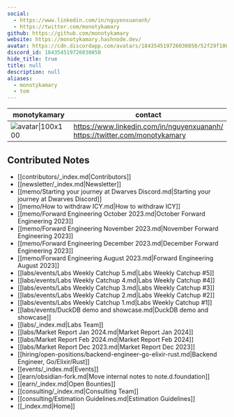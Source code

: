 ```yaml
---
social: 
  - https://www.linkedin.com/in/nguyenxuananh/
  - https://twitter.com/monotykamary
github: https://github.com/monotykamary
website: https://monotykamary.hashnode.dev/
avatar: https://cdn.discordapp.com/avatars/184354519726030850/52f29f100864cb28552e935aaa4ad7f0
discord_id: 184354519726030850
hide_title: true
title: null
description: null
aliases: 
  - monotykamary
  - tom
---
```

<div class="profile"/>

| monotykamary                                                                                               | contact                                                                        |
| ---------------------------------------------------------------------------------------------------------- | ------------------------------------------------------------------------------ |
| ![avatar\|100x100](https://cdn.discordapp.com/avatars/184354519726030850/52f29f100864cb28552e935aaa4ad7f0) | https://www.linkedin.com/in/nguyenxuananh/<br>https://twitter.com/monotykamary |

## Contributed Notes

- [[contributors/_index.md|Contributors]]
- [[newsletter/_index.md|Newsletter]]
- [[memo/Starting your journey at Dwarves Discord.md|Starting your journey at Dwarves Discord]]
- [[memo/How to withdraw ICY.md|How to withdraw ICY]]
- [[memo/Forward Engineering October 2023.md|October Forward Engineering 2023]]
- [[memo/Forward Engineering November 2023.md|November Forward Engineering 2023]]
- [[memo/Forward Engineering December 2023.md|December Forward Engineering 2023]]
- [[memo/Forward Engineering August 2023.md|Forward Engineering August 2023]]
- [[labs/events/Labs Weekly Catchup 5.md|Labs Weekly Catchup #5]]
- [[labs/events/Labs Weekly Catchup 4.md|Labs Weekly Catchup #4]]
- [[labs/events/Labs Weekly Catchup 3.md|Labs Weekly Catchup #3]]
- [[labs/events/Labs Weekly Catchup 2.md|Labs Weekly Catchup #2]]
- [[labs/events/Labs Weekly Catchup 1.md|Labs Weekly Catchup #1]]
- [[labs/events/DuckDB demo and showcase.md|DuckDB demo and showcase]]
- [[labs/_index.md|Labs Team]]
- [[labs/Market Report Jan 2024.md|Market Report Jan 2024]]
- [[labs/Market Report Feb 2024.md|Market Report Feb 2024]]
- [[labs/Market Report Dec 2023.md|Market Report Dec 2023]]
- [[hiring/open-positions/backend-engineer-go-elixir-rust.md|Backend Engineer, Go/Elixir/Rust]]
- [[events/_index.md|Events]]
- [[earn/obsidian-fork.md|Move internal notes to note.d.foundation]]
- [[earn/_index.md|Open Bounties]]
- [[consulting/_index.md|Consulting Team]]
- [[consulting/Estimation Guidelines.md|Estimation Guidelines]]
- [[_index.md|Home]]